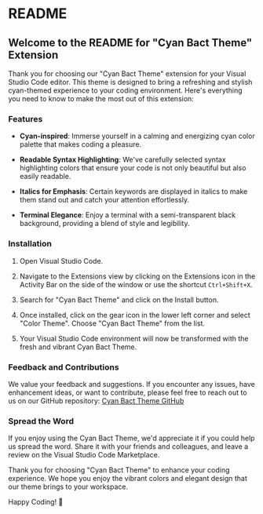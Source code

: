 # README

## Welcome to the README for "Cyan Bact Theme" Extension

Thank you for choosing our "Cyan Bact Theme" extension for your Visual Studio Code editor. This theme is designed to bring a refreshing and stylish cyan-themed experience to your coding environment. Here's everything you need to know to make the most out of this extension:

### Features

- **Cyan-inspired**: Immerse yourself in a calming and energizing cyan color palette that makes coding a pleasure.

- **Readable Syntax Highlighting**: We've carefully selected syntax highlighting colors that ensure your code is not only beautiful but also easily readable.

- **Italics for Emphasis**: Certain keywords are displayed in italics to make them stand out and catch your attention effortlessly.

- **Terminal Elegance**: Enjoy a terminal with a semi-transparent black background, providing a blend of style and legibility.

### Installation

1. Open Visual Studio Code.

2. Navigate to the Extensions view by clicking on the Extensions icon in the Activity Bar on the side of the window or use the shortcut `Ctrl+Shift+X`.

3. Search for "Cyan Bact Theme" and click on the Install button.

4. Once installed, click on the gear icon in the lower left corner and select "Color Theme". Choose "Cyan Bact Theme" from the list.

5. Your Visual Studio Code environment will now be transformed with the fresh and vibrant Cyan Bact Theme.

### Feedback and Contributions

We value your feedback and suggestions. If you encounter any issues, have enhancement ideas, or want to contribute, please feel free to reach out to us on our GitHub repository: [Cyan Bact Theme GitHub](https://github.com/rajjitlai/CyanoBactTheme)

### Spread the Word

If you enjoy using the Cyan Bact Theme, we'd appreciate it if you could help us spread the word. Share it with your friends and colleagues, and leave a review on the Visual Studio Code Marketplace.

Thank you for choosing "Cyan Bact Theme" to enhance your coding experience. We hope you enjoy the vibrant colors and elegant design that our theme brings to your workspace.

Happy Coding! 🎉
